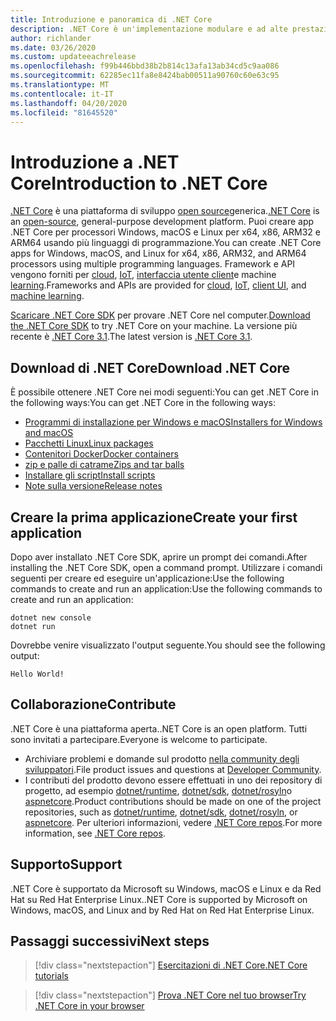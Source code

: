 ```yaml
---
title: Introduzione e panoramica di .NET Core
description: .NET Core è un'implementazione modulare e ad alte prestazioni di .NET per la creazione di app Windows, Linux e macOS. Vedere l'introduzione a .NET Core per iniziare.
author: richlander
ms.date: 03/26/2020
ms.custom: updateeachrelease
ms.openlocfilehash: f99b446bbd38b2b814c13afa13ab34cd5c9aa086
ms.sourcegitcommit: 62285ec11fa8e8424bab00511a90760c60e63c95
ms.translationtype: MT
ms.contentlocale: it-IT
ms.lasthandoff: 04/20/2020
ms.locfileid: "81645520"
---
```

# <a name="introduction-to-net-core"></a><span data-ttu-id="c9b24-104">Introduzione a .NET Core</span><span class="sxs-lookup"><span data-stu-id="c9b24-104">Introduction to .NET Core</span></span>

<span data-ttu-id="c9b24-105">[.NET Core](about.md) è una piattaforma di sviluppo [open source](https://github.com/dotnet/runtime/blob/master/LICENSE.TXT)generica.</span><span class="sxs-lookup"><span data-stu-id="c9b24-105">[.NET Core](about.md) is an [open-source](https://github.com/dotnet/runtime/blob/master/LICENSE.TXT), general-purpose development platform.</span></span> <span data-ttu-id="c9b24-106">Puoi creare app .NET Core per processori Windows, macOS e Linux per x64, x86, ARM32 e ARM64 usando più linguaggi di programmazione.</span><span class="sxs-lookup"><span data-stu-id="c9b24-106">You can create .NET Core apps for Windows, macOS, and Linux for x64, x86, ARM32, and ARM64 processors using multiple programming languages.</span></span> <span data-ttu-id="c9b24-107">Framework e API vengono forniti per [cloud](/aspnet/core/), [IoT](/archive/msdn-magazine/2019/august/net-core-cross-platform-iot-programming-with-net-core-3-0), [interfaccia utente client](../desktop-wpf/overview/index.md)e machine [learning](/dotnet/machine-learning/).</span><span class="sxs-lookup"><span data-stu-id="c9b24-107">Frameworks and APIs are provided for [cloud](/aspnet/core/), [IoT](/archive/msdn-magazine/2019/august/net-core-cross-platform-iot-programming-with-net-core-3-0), [client UI](../desktop-wpf/overview/index.md), and [machine learning](/dotnet/machine-learning/).</span></span>

<span data-ttu-id="c9b24-108">[Scaricare .NET Core SDK](https://dotnet.microsoft.com/download) per provare .NET Core nel computer.</span><span class="sxs-lookup"><span data-stu-id="c9b24-108">[Download the .NET Core SDK](https://dotnet.microsoft.com/download) to try .NET Core on your machine.</span></span> <span data-ttu-id="c9b24-109">La versione più recente è [.NET Core 3.1](https://devblogs.microsoft.com/dotnet/announcing-net-core-3-1/).</span><span class="sxs-lookup"><span data-stu-id="c9b24-109">The latest version is [.NET Core 3.1](https://devblogs.microsoft.com/dotnet/announcing-net-core-3-1/).</span></span>

## <a name="download-net-core"></a><span data-ttu-id="c9b24-110">Download di .NET Core</span><span class="sxs-lookup"><span data-stu-id="c9b24-110">Download .NET Core</span></span>

<span data-ttu-id="c9b24-111">È possibile ottenere .NET Core nei modi seguenti:You can get .NET Core in the following ways:</span><span class="sxs-lookup"><span data-stu-id="c9b24-111">You can get .NET Core in the following ways:</span></span>

* [<span data-ttu-id="c9b24-112">Programmi di installazione per Windows e macOS</span><span class="sxs-lookup"><span data-stu-id="c9b24-112">Installers for Windows and macOS</span></span>](https://dotnet.microsoft.com/download)
* [<span data-ttu-id="c9b24-113">Pacchetti Linux</span><span class="sxs-lookup"><span data-stu-id="c9b24-113">Linux packages</span></span>](https://docs.microsoft.com/dotnet/core/install/linux-package-managers)
* [<span data-ttu-id="c9b24-114">Contenitori Docker</span><span class="sxs-lookup"><span data-stu-id="c9b24-114">Docker containers</span></span>](https://hub.docker.com/_/microsoft-dotnet-core/)
* [<span data-ttu-id="c9b24-115">zip e palle di catrame</span><span class="sxs-lookup"><span data-stu-id="c9b24-115">Zips and tar balls</span></span>](https://dotnet.microsoft.com/download/dotnet-core/3.1)
* [<span data-ttu-id="c9b24-116">Installare gli script</span><span class="sxs-lookup"><span data-stu-id="c9b24-116">Install scripts</span></span>](https://dotnet.microsoft.com/download/dotnet-core/scripts)
* [<span data-ttu-id="c9b24-117">Note sulla versione</span><span class="sxs-lookup"><span data-stu-id="c9b24-117">Release notes</span></span>](https://github.com/dotnet/core/tree/master/release-notes)

## <a name="create-your-first-application"></a><span data-ttu-id="c9b24-118">Creare la prima applicazione</span><span class="sxs-lookup"><span data-stu-id="c9b24-118">Create your first application</span></span>

<span data-ttu-id="c9b24-119">Dopo aver installato .NET Core SDK, aprire un prompt dei comandi.</span><span class="sxs-lookup"><span data-stu-id="c9b24-119">After installing the .NET Core SDK, open a command prompt.</span></span> <span data-ttu-id="c9b24-120">Utilizzare i comandi seguenti per creare ed eseguire un'applicazione:Use the following commands to create and run an application:</span><span class="sxs-lookup"><span data-stu-id="c9b24-120">Use the following commands to create and run an application:</span></span>

```dotnetcli
dotnet new console
dotnet run
```

<span data-ttu-id="c9b24-121">Dovrebbe venire visualizzato l'output seguente.</span><span class="sxs-lookup"><span data-stu-id="c9b24-121">You should see the following output:</span></span>

```output
Hello World!
```

## <a name="contribute"></a><span data-ttu-id="c9b24-122">Collaborazione</span><span class="sxs-lookup"><span data-stu-id="c9b24-122">Contribute</span></span>

<span data-ttu-id="c9b24-123">.NET Core è una piattaforma aperta.</span><span class="sxs-lookup"><span data-stu-id="c9b24-123">.NET Core is an open platform.</span></span> <span data-ttu-id="c9b24-124">Tutti sono invitati a partecipare.</span><span class="sxs-lookup"><span data-stu-id="c9b24-124">Everyone is welcome to participate.</span></span>

* <span data-ttu-id="c9b24-125">Archiviare problemi e domande sul prodotto [nella community degli sviluppatori](https://developercommunity.visualstudio.com/spaces/61/index.html).</span><span class="sxs-lookup"><span data-stu-id="c9b24-125">File product issues and questions at [Developer Community](https://developercommunity.visualstudio.com/spaces/61/index.html).</span></span>
* <span data-ttu-id="c9b24-126">I contributi del prodotto devono essere effettuati in uno dei repository di progetto, ad esempio [dotnet/runtime](https://github.com/dotnet/runtime), [dotnet/sdk](https://github.com/dotnet/sdk), [dotnet/rosyln](https://github.com/dotnet/roslyn)o [aspnetcore](https://github.com/dotnet/aspnetcore).</span><span class="sxs-lookup"><span data-stu-id="c9b24-126">Product contributions should be made on one of the project repositories, such as [dotnet/runtime](https://github.com/dotnet/runtime), [dotnet/sdk](https://github.com/dotnet/sdk), [dotnet/rosyln](https://github.com/dotnet/roslyn), or [aspnetcore](https://github.com/dotnet/aspnetcore).</span></span> <span data-ttu-id="c9b24-127">Per ulteriori informazioni, vedere [.NET Core repos](https://github.com/dotnet/core/blob/master/Documentation/core-repos.md).</span><span class="sxs-lookup"><span data-stu-id="c9b24-127">For more information, see [.NET Core repos](https://github.com/dotnet/core/blob/master/Documentation/core-repos.md).</span></span>

## <a name="support"></a><span data-ttu-id="c9b24-128">Supporto</span><span class="sxs-lookup"><span data-stu-id="c9b24-128">Support</span></span>

<span data-ttu-id="c9b24-129">.NET Core è supportato da Microsoft su Windows, macOS e Linux e da Red Hat su Red Hat Enterprise Linux.</span><span class="sxs-lookup"><span data-stu-id="c9b24-129">.NET Core is supported by Microsoft on Windows, macOS, and Linux and by Red Hat on Red Hat Enterprise Linux.</span></span>

## <a name="next-steps"></a><span data-ttu-id="c9b24-130">Passaggi successivi</span><span class="sxs-lookup"><span data-stu-id="c9b24-130">Next steps</span></span>

> [!div class="nextstepaction"]
> [<span data-ttu-id="c9b24-131">Esercitazioni di .NET Core</span><span class="sxs-lookup"><span data-stu-id="c9b24-131">.NET Core tutorials</span></span>](tutorials/index.md)

> [!div class="nextstepaction"]
> [<span data-ttu-id="c9b24-132">Prova .NET Core nel tuo browser</span><span class="sxs-lookup"><span data-stu-id="c9b24-132">Try .NET Core in your browser</span></span>](../csharp/tutorials/intro-to-csharp/numbers-in-csharp.yml)
